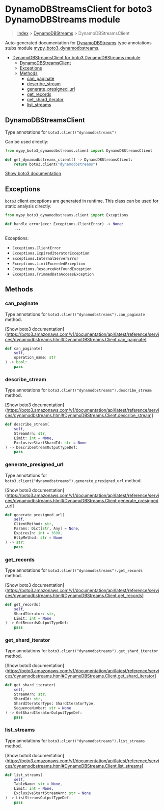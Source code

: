 # DynamoDBStreamsClient for boto3 DynamoDBStreams module

> [Index](../README.md) > [DynamoDBStreams](./README.md) > DynamoDBStreamsClient

Auto-generated documentation for [DynamoDBStreams](https://boto3.amazonaws.com/v1/documentation/api/latest/reference/services/dynamodbstreams.html#DynamoDBStreams)
type annotations stubs module [mypy_boto3_dynamodbstreams](https://pypi.org/project/mypy-boto3-dynamodbstreams/).

- [DynamoDBStreamsClient for boto3 DynamoDBStreams module](#dynamodbstreamsclient-for-boto3-dynamodbstreams-module)
  - [DynamoDBStreamsClient](#dynamodbstreamsclient)
  - [Exceptions](#exceptions)
  - [Methods](#methods)
    - [can_paginate](#can_paginate)
    - [describe_stream](#describe_stream)
    - [generate_presigned_url](#generate_presigned_url)
    - [get_records](#get_records)
    - [get_shard_iterator](#get_shard_iterator)
    - [list_streams](#list_streams)

## DynamoDBStreamsClient

Type annotations for `boto3.client("dynamodbstreams")`

Can be used directly:

```python
from mypy_boto3_dynamodbstreams.client import DynamoDBStreamsClient

def get_dynamodbstreams_client() -> DynamoDBStreamsClient:
    return boto3.client("dynamodbstreams")
```

[Show boto3 documentation](https://boto3.amazonaws.com/v1/documentation/api/latest/reference/services/dynamodbstreams.html#DynamoDBStreams.Client)

## Exceptions


`boto3` client exceptions are generated in runtime. This class can be used for static analysis directly:

```python
from mypy_boto3_dynamodbstreams.client import Exceptions

def handle_error(exc: Exceptions.ClientError) -> None:
    ...
```


Exceptions:

- `Exceptions.ClientError`
- `Exceptions.ExpiredIteratorException`
- `Exceptions.InternalServerError`
- `Exceptions.LimitExceededException`
- `Exceptions.ResourceNotFoundException`
- `Exceptions.TrimmedDataAccessException`


## Methods


### can_paginate

Type annotations for `boto3.client("dynamodbstreams").can_paginate` method.

[Show boto3 documentation](https://boto3.amazonaws.com/v1/documentation/api/latest/reference/services/dynamodbstreams.html#DynamoDBStreams.Client.can_paginate]

```python
def can_paginate(
    self,
    operation_name: str
) -> bool:
    pass
```

### describe_stream

Type annotations for `boto3.client("dynamodbstreams").describe_stream` method.

[Show boto3 documentation](https://boto3.amazonaws.com/v1/documentation/api/latest/reference/services/dynamodbstreams.html#DynamoDBStreams.Client.describe_stream]

```python
def describe_stream(
    self,
    StreamArn: str,
    Limit: int = None,
    ExclusiveStartShardId: str = None
) -> DescribeStreamOutputTypeDef:
    pass
```

### generate_presigned_url

Type annotations for `boto3.client("dynamodbstreams").generate_presigned_url` method.

[Show boto3 documentation](https://boto3.amazonaws.com/v1/documentation/api/latest/reference/services/dynamodbstreams.html#DynamoDBStreams.Client.generate_presigned_url]

```python
def generate_presigned_url(
    self,
    ClientMethod: str,
    Params: Dict[str, Any] = None,
    ExpiresIn: int = 3600,
    HttpMethod: str = None
) -> str:
    pass
```

### get_records

Type annotations for `boto3.client("dynamodbstreams").get_records` method.

[Show boto3 documentation](https://boto3.amazonaws.com/v1/documentation/api/latest/reference/services/dynamodbstreams.html#DynamoDBStreams.Client.get_records]

```python
def get_records(
    self,
    ShardIterator: str,
    Limit: int = None
) -> GetRecordsOutputTypeDef:
    pass
```

### get_shard_iterator

Type annotations for `boto3.client("dynamodbstreams").get_shard_iterator` method.

[Show boto3 documentation](https://boto3.amazonaws.com/v1/documentation/api/latest/reference/services/dynamodbstreams.html#DynamoDBStreams.Client.get_shard_iterator]

```python
def get_shard_iterator(
    self,
    StreamArn: str,
    ShardId: str,
    ShardIteratorType: ShardIteratorType,
    SequenceNumber: str = None
) -> GetShardIteratorOutputTypeDef:
    pass
```

### list_streams

Type annotations for `boto3.client("dynamodbstreams").list_streams` method.

[Show boto3 documentation](https://boto3.amazonaws.com/v1/documentation/api/latest/reference/services/dynamodbstreams.html#DynamoDBStreams.Client.list_streams]

```python
def list_streams(
    self,
    TableName: str = None,
    Limit: int = None,
    ExclusiveStartStreamArn: str = None
) -> ListStreamsOutputTypeDef:
    pass
```



